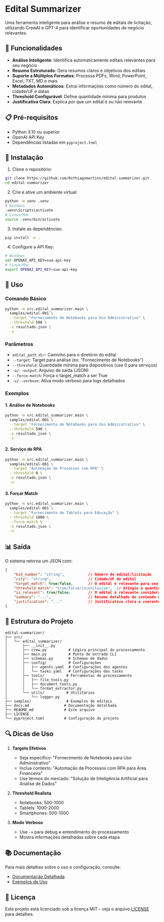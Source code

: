# Edital Summarizer

Uma ferramenta inteligente para análise e resumo de editais de licitação, utilizando CrewAI e GPT-4 para identificar oportunidades de negócio relevantes.

## 🚀 Funcionalidades

- **Análise Inteligente**: Identifica automaticamente editais relevantes para seu negócio
- **Resumo Estruturado**: Gera resumos claros e objetivos dos editais
- **Suporte a Múltiplos Formatos**: Processa PDFs, Word, PowerPoint, Excel, TXT, MD e mais
- **Metadados Automáticos**: Extrai informações como número do edital, cidade/UF e datas
- **Threshold Configurável**: Define quantidade mínima para produtos
- **Justificativa Clara**: Explica por que um edital é ou não relevante

## 📋 Pré-requisitos

- Python 3.10 ou superior
- OpenAI API Key
- Dependências listadas em `pyproject.toml`

## 🔧 Instalação

1. Clone o repositório:
```bash
git clone https://github.com/0xthiagomartins/edital-summarizer.git
cd edital-summarizer
```

2. Crie e ative um ambiente virtual:
```bash
python -m venv .venv
# Windows
.venv\Scripts\activate
# Linux/Mac
source .venv/bin/activate
```

3. Instale as dependências:
```bash
pip install -e .
```

4. Configure a API Key:
```bash
# Windows
set OPENAI_API_KEY=sua-api-key
# Linux/Mac
export OPENAI_API_KEY=sua-api-key
```

## 🎯 Uso

### Comando Básico

```bash
python -m src.edital_summarizer.main \
  samples/edital-001 \
  --target "Fornecimento de Notebooks para Uso Administrativo" \
  --threshold 500 \
  -o resultado.json \
  -v
```

### Parâmetros

- `edital_path_dir`: Caminho para o diretório do edital
- `--target`: Target para análise (ex: "Fornecimento de Notebooks")
- `--threshold`: Quantidade mínima para dispositivos (use 0 para serviços)
- `-o/--output`: Arquivo de saída (JSON)
- `--force-match`: Força o target_match a ser True
- `-v/--verbose`: Ativa modo verboso para logs detalhados

### Exemplos

#### 1. Análise de Notebooks
```bash
python -m src.edital_summarizer.main \
  samples/edital-001 \
  --target "Fornecimento de Notebooks para Uso Administrativo" \
  --threshold 500 \
  -o resultado.json \
  -v
```

#### 2. Serviço de RPA
```bash
python -m src.edital_summarizer.main \
  samples/edital-001 \
  --target "Automação de Processos com RPA" \
  --threshold 0 \
  -o resultado.json \
  -v
```

#### 3. Forçar Match
```bash
python -m src.edital_summarizer.main \
  samples/edital-001 \
  --target "Fornecimento de Tablets para Educação" \
  --threshold 1000 \
  --force-match \
  -o resultado.json \
  -v
```

## 📊 Saída

O sistema retorna um JSON com:

```json
{
    "bid_number": "string",           // Número do edital/licitação
    "city": "string",                 // Cidade/UF do edital
    "target_match": true/false,       // O edital é relevante para seu target?
    "threshold_match": "true/false/inconclusive",  // Atingiu a quantidade mínima?
    "is_relevant": true/false,        // O edital é relevante considerando todas as regras?
    "summary": "...",                 // Resumo detalhado do conteúdo do edital
    "justification": "..."            // Justificativa clara e coerente da decisão
}
```

## 📁 Estrutura do Projeto

```
edital-summarizer/
├── src/
│   └── edital_summarizer/
│       ├── __init__.py
│       ├── crew.py          # Lógica principal do processamento
│       ├── main.py          # Ponto de entrada CLI
│       ├── schemas.py       # Schemas de dados
│       ├── config/          # Configurações
│       │   ├── agents.yaml  # Configurações dos agentes
│       │   └── tasks.yaml   # Configurações das tasks
│       ├── tools/          # Ferramentas de processamento
│       │   ├── file_tools.py
│       │   ├── document_tools.py
│       │   └── format_extractor.py
│       └── utils/          # Utilitários
│           └── logger.py
├── samples/                # Exemplos de editais
├── docs.md                # Documentação detalhada
├── README.md              # Este arquivo
├── LICENSE
└── pyproject.toml         # Configuração do projeto
```

## 🔍 Dicas de Uso

1. **Targets Efetivos**
   - Seja específico: "Fornecimento de Notebooks para Uso Administrativo"
   - Inclua contexto: "Automação de Processos com RPA para Área Financeira"
   - Use termos do mercado: "Solução de Inteligência Artificial para Análise de Dados"

2. **Threshold Realista**
   - Notebooks: 500-1000
   - Tablets: 1000-2000
   - Smartphones: 500-1000

3. **Modo Verboso**
   - Use `-v` para debug e entendimento do processamento
   - Mostra informações detalhadas sobre cada etapa

## 📚 Documentação

Para mais detalhes sobre o uso e configuração, consulte:
- [Documentação Detalhada](docs.md)
- [Exemplos de Uso](docs.md#exemplos-práticos)

## 📄 Licença

Este projeto está licenciado sob a licença MIT - veja o arquivo [LICENSE](LICENSE) para detalhes.
